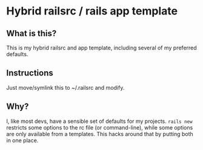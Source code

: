 # Hybrid railsrc / rails app template

## What is this?

This is my hybrid railsrc and app template, including several of my preferred defaults.

## Instructions

Just move/symlink this to ~/.railsrc and modify.

## Why?

I, like most devs, have a sensible set of defaults for my projects. `rails new` restricts some options to the rc file (or command-line), while some options are only available from a templates. This hacks around that by putting both in one place.
